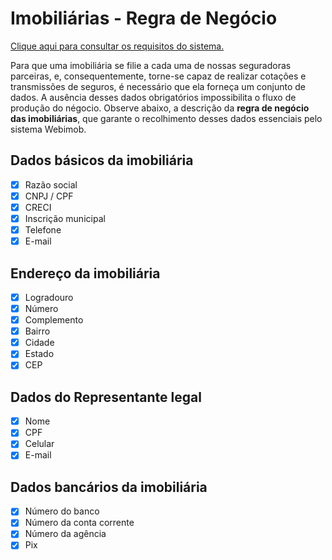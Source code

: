 # Imobiliárias - Regra de Negócio

[Clique aqui para consultar os requisitos do sistema.](../webimob-requisitos.md)

Para que uma imobiliária se filie a cada uma de nossas seguradoras parceiras, e, consequentemente, torne-se capaz de realizar cotações e transmissões de seguros, 
é necessário que ela forneça um conjunto de dados. A ausência desses dados obrigatórios impossibilita o fluxo de produção do négocio. Observe abaixo, 
a descrição da **regra de negócio das imobiliárias**, que garante o recolhimento desses dados essenciais pelo sistema Webimob.

## Dados básicos da imobiliária
- [x] Razão social
- [x] CNPJ / CPF 
- [x] CRECI
- [x] Inscrição municipal
- [x] Telefone
- [x] E-mail

## Endereço da imobiliária
- [x] Logradouro
- [x] Número
- [x] Complemento
- [x] Bairro
- [x] Cidade
- [x] Estado
- [x] CEP

## Dados do Representante legal
- [x] Nome
- [x] CPF
- [x] Celular
- [x] E-mail

## Dados bancários da imobiliária
- [x] Número do banco
- [x] Número da conta corrente
- [x] Número da agência
- [x] Pix
